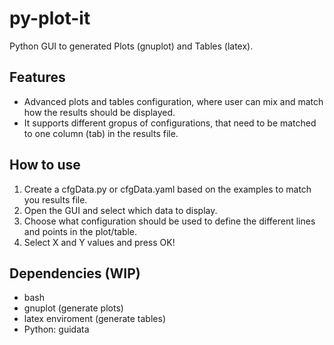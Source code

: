 # py-plot-it
Python GUI to generated Plots (gnuplot) and Tables (latex).

## Features
- Advanced plots and tables configuration, where user can mix and match how the results should be displayed.
- It supports different gropus of configurations, that need to be matched to one column (tab) in the results file.

## How to use
1. Create a cfgData.py or cfgData.yaml based on the examples to match you results file.
2. Open the GUI and select which data to display.
3. Choose what configuration should be used to define the different lines and points in the plot/table.
4. Select X and Y values and press OK!


## Dependencies (WIP)

- bash
- gnuplot (generate plots)
- latex enviroment (generate tables)
- Python: guidata


